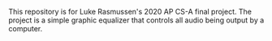 This repository is for Luke Rasmussen's 2020 AP CS-A final project. 
The project is a simple graphic equalizer that controls all audio being output by a computer. 
